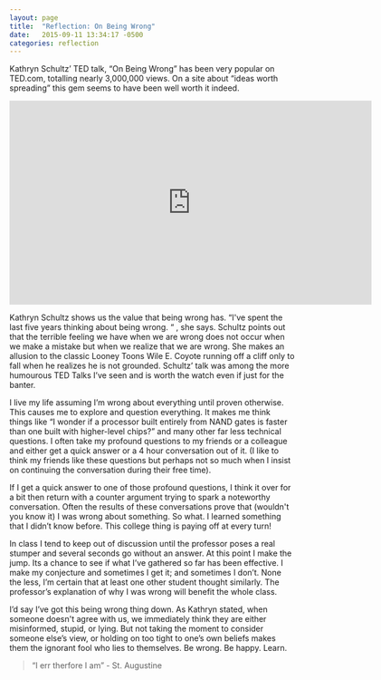 ```yaml
---
layout: page
title:  "Reflection: On Being Wrong"
date:   2015-09-11 13:34:17 -0500
categories: reflection
---
```

Kathryn Schultz’ TED talk, “On Being Wrong” has been very popular on TED.com, totalling nearly 3,000,000 views. On a site about “ideas worth spreading” this gem seems to have been well worth it indeed.

<iframe src="https://embed-ssl.ted.com/talks/kathryn_schulz_on_being_wrong.html" scrolling="no" webkitallowfullscreen="" mozallowfullscreen="" allowfullscreen="" width="640" frameborder="0" height="360"></iframe>

Kathryn Schultz shows us the value that being wrong has. “I've spent the last five years thinking about being wrong. “ , she says. Schultz points out that the terrible feeling we have when we are wrong does not occur when we make a mistake but when we realize that we are wrong. She makes an allusion to the classic Looney Toons Wile E. Coyote running off a cliff only to fall when he realizes he is not grounded. Schultz’ talk was among the more humourous TED Talks I’ve seen and is worth the watch even if just for the banter.

I live my life assuming I’m wrong about everything until proven otherwise. This causes me to explore and question everything. It makes me think things like “I wonder if a processor built entirely from NAND gates is faster than one built with higher-level chips?” and many other far less technical questions. I often take my profound questions to my friends or a colleague and either get a quick answer or a 4 hour conversation out of it. (I like to think my friends like these questions but perhaps not so much when I insist on continuing the conversation during their free time).

If I get a quick answer to one of those profound questions, I think it over for a bit then return with a counter argument trying to spark a noteworthy conversation. Often the results of these conversations prove that (wouldn't you know it) I was wrong about something. So what. I learned something that I didn’t know before. This college thing is paying off at every turn!

In class I tend to keep out of discussion until the professor poses a real stumper and several seconds go without an answer. At this point I make the jump. Its a chance to see if what I’ve gathered so far has been effective. I make my conjecture and sometimes I get it; and sometimes I don’t. None the less, I’m certain that at least one other student thought similarly. The professor’s explanation of why I was wrong will benefit the whole class.

I’d say I’ve got this being wrong thing down. As Kathryn stated, when someone doesn't agree with us, we immediately think they are either misinformed, stupid, or lying. But not taking the moment to consider someone else’s view, or holding on too tight to one’s own beliefs makes them the ignorant fool who lies to themselves. Be wrong. Be happy. Learn.

> “I err therfore I am” - St. Augustine
